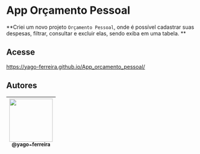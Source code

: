 # App Orçamento Pessoal
**Criei um novo projeto  `Orçamento Pessoal`, onde é possível cadastrar suas despesas, filtrar, consultar e excluir elas, sendo exiba em uma tabela. **
## Acesse
<p align="center">

https://yago-ferreira.github.io/App_orcamento_pessoal/
</p>

## Autores

| [<img src="https://avatars3.githubusercontent.com/u/54941268?s=400&u=66a7530b71c012deaa44048ea60dfd5303061f07&v=4" width=115><br><sub>@yago-ferreira</sub>](https://github.com/yago-ferreira) |
| :--------------------------------------------------------------------------------------------------------------------------------------: |
